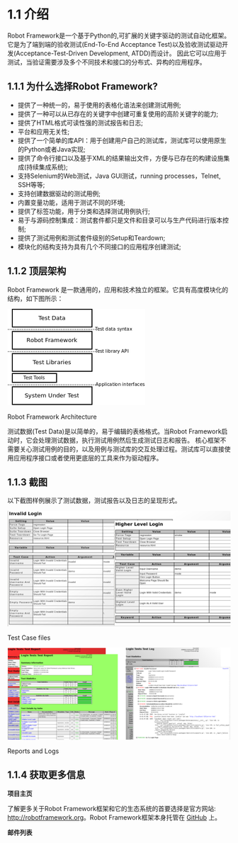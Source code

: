 # 1.1 介绍

Robot Framework是一个基于Python的,可扩展的关键字驱动的测试自动化框架。它是为了端到端的验收测试\(End-To-End Acceptance Test\)以及验收测试驱动开发\(Acceptance-Test-Driven Development, ATDD\)而设计。
因此它可以应用于测试，当验证需要涉及多个不同技术和接口的分布式、异构的应用程序。


## 1.1.1 为什么选择Robot Framework?

* 提供了一种统一的，易于使用的表格化语法来创建测试用例;
* 提供了一种可以从已存在的关键字中创建可重复使用的高阶关键字的能力;
* 提供了HTML格式可读性强的测试报告和日志;
* 平台和应用无关性;
* 提供了一个简单的库API：用于创建用户自己的测试库，测试库可以使用原生的Python或者Java实现;
* 提供了命令行接口以及基于XML的结果输出文件，方便与已存在的构建设施集成\(持续集成系统\);
* 支持Selenium的Web测试，Java GUI测试，running processes，Telnet, SSH等等;
* 支持创建数据驱动的测试用例;
* 内置变量功能，适用于测试不同的环境;
* 提供了标签功能，用于分类和选择测试用例执行;
* 易于与源码控制集成：测试套件都只是文件和目录可以与生产代码进行版本控制;
* 提供了测试用例和测试套件级别的Setup和Teardown;
* 模块化的结构支持为具有几个不同接口的应用程序创建测试;

## 1.1.2 顶层架构

Robot Framework 是一款通用的，应用和技术独立的框架。它具有高度模块化的结构，如下图所示：

![Robot Framework Architecture](./statics/architecture.png)

Robot Framework Architecture

测试数据\(Test Data\)是以简单的，易于编辑的表格格式。当Robot Framework启动时，它会处理测试数据，执行测试用例然后生成测试日志和报告。
核心框架不需要关心测试用例的目的，以及用例与测试库的交互处理过程。测试库可以直接使用应用程序接口或者使用更底层的工具来作为驱动程序。

## 1.1.3 截图

以下截图样例展示了测试数据，测试报告以及日志的呈现形式。

![Test Case files](./statics/testdata_screenshots.png)

Test Case files

![Reports and Logs](./statics/testreport_screenshots.png)

Reports and Logs

## 1.1.4 获取更多信息

**项目主页**

了解更多关于Robot Framework框架和它的生态系统的首要选择是官方网站: [http:\/\/robotframework.org](http://robotframework.org)。Robot Framework框架本身托管在 [GitHub](https://github.com/robotframework/robotframework) 上。

**邮件列表**


